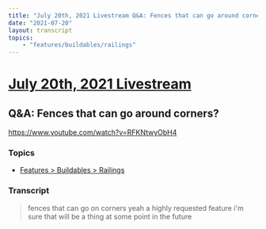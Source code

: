 ```yaml
---
title: "July 20th, 2021 Livestream Q&A: Fences that can go around corners?"
date: "2021-07-20"
layout: transcript
topics:
    - "features/buildables/railings"
---
```

# [July 20th, 2021 Livestream](../2021-07-20.md)
## Q&A: Fences that can go around corners?
https://www.youtube.com/watch?v=RFKNtwyObH4

### Topics
* [Features > Buildables > Railings](../topics/features/buildables/railings.md)

### Transcript

> fences that can go on corners yeah a highly requested feature i'm sure that will be a thing at some point in the future
